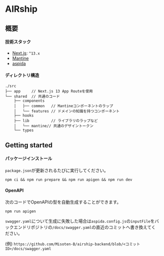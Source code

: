 # AIRship

## 概要

#### 技術スタック

- [Next.js](https://nextjs.org/): `^13.x`
- [Mantine](https://mantine.dev/)
- [aspida](https://github.com/aspida/aspida)

#### ディレクトリ構造

```
./src
├── app     // Next.js 13 App Routeを使用
└── shared  // 共通のコード
    ├── components
    │   ├── common   // Mantineコンポーネントのラップ
    │   └── features // ドメインの知識を持つコンポーネント
    ├── hooks
    ├── lib          // ライブラリのラップなど
    │   └── mantine// 共通のデザイントークン
    └── types
```

## Getting started

#### パッケージインストール

`package.json`が更新されるたびに実行してください。

```
npm ci && npm run prepare && npm run apigen && npm run dev
```

#### OpenAPI

次のコードでOpenAPIの型を自動生成することができます。

```
npm run apigen
```

`swagger.yaml`について生成に失敗した場合は`aspida.config.js`の`inputFile`をバックエンドリポジトリの`/docs/swagger.yaml`の直近のコミットへ書き換えてください。

(例) `https://github.com/Misoten-B/airship-backend/blob/<コミットID>/docs/swagger.yaml`
